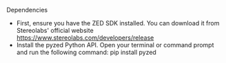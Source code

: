 Dependencies
- First, ensure you have the ZED SDK installed. You can download it from Stereolabs' official website https://www.stereolabs.com/developers/release
- Install the pyzed Python API. Open your terminal or command prompt and run the following command: pip install pyzed

